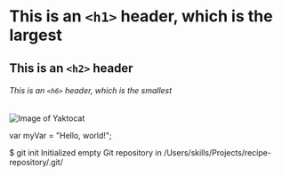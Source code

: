 # This is an `<h1>` header, which is the largest

## This is an `<h2>` header

###### This is an `<h6>` header, which is the smallest


![Image of Yaktocat](https://octodex.github.com/images/yaktocat.png)

var myVar = "Hello, world!";

$ git init
Initialized empty Git repository in /Users/skills/Projects/recipe-repository/.git/

